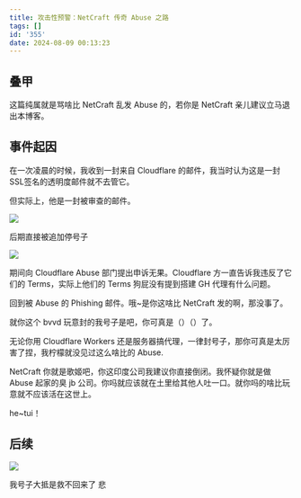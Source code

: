 ```yaml
---
title: 攻击性预警：NetCraft 传奇 Abuse 之路
tags: []
id: '355'
date: 2024-08-09 00:13:23
---
```


## 叠甲

这篇纯属就是骂啥比 NetCraft 乱发 Abuse 的，若你是 NetCraft 亲儿建议立马退出本博客。

## 事件起因

在一次凌晨的时候，我收到一封来自 Cloudflare 的邮件，我当时认为这是一封SSL签名的透明度邮件就不去管它。

但实际上，他是一封被审查的邮件。

![](https://blog.ymbit.cn/wp-content/uploads/2024/08/image-1024x727.png)

后期直接被追加停号子

![](https://blog.ymbit.cn/wp-content/uploads/2024/08/image-1-1024x431.png)

期间向 Cloudflare Abuse 部门提出申诉无果。Cloudflare 方一直告诉我违反了它们的 Terms，实际上他们的 Terms 狗屁没有提到搭建 GH 代理有什么问题。

回到被 Abuse 的 Phishing 邮件。哦~是你这啥比 NetCraft 发的啊，那没事了。

就你这个 bvvd 玩意封的我号子是吧，你可真是（）（）了。

无论你用 Cloudflare Workers 还是服务器搞代理，一律封号子，那你可真是太厉害了捏，我柠檬就没见过这么啥比的 Abuse.

NetCraft 你就是歌姬吧，你这印度公司我建议你直接倒闭。我怀疑你就是做 Abuse 起家的臭 jb 公司。你吗就应该就在土里给其他人吐一口。就你吗的啥比玩意就不应该活在这世上。

he~tui！

## 后续

![](https://blog.ymbit.cn/wp-content/uploads/2024/08/image-3-1024x441.png)

我号子大抵是救不回来了 悲